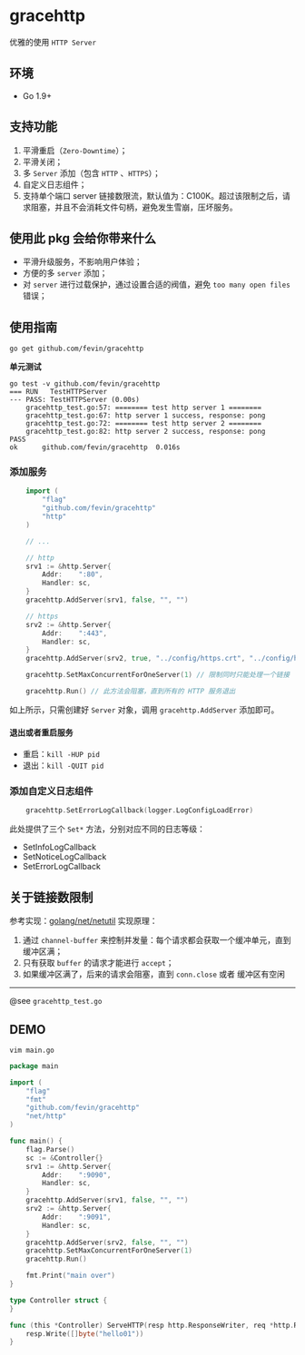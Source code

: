# gracehttp
优雅的使用 `HTTP Server`

## 环境
* Go 1.9+

## 支持功能
1. 平滑重启（`Zero-Downtime`）；
2. 平滑关闭；
3. 多 `Server` 添加（包含 `HTTP` 、`HTTPS`）；
4. 自定义日志组件；
5. 支持单个端口 server 链接数限流，默认值为：C100K。超过该限制之后，请求阻塞，并且不会消耗文件句柄，避免发生雪崩，压坏服务。

## 使用此 pkg 会给你带来什么
* 平滑升级服务，不影响用户体验；
* 方便的多 `server` 添加；
* 对 `server` 进行过载保护，通过设置合适的阀值，避免 `too many open files` 错误；

## 使用指南
`go get github.com/fevin/gracehttp`

**单元测试**
```
go test -v github.com/fevin/gracehttp
=== RUN   TestHTTPServer
--- PASS: TestHTTPServer (0.00s)
    gracehttp_test.go:57: ======== test http server 1 ========
    gracehttp_test.go:67: http server 1 success, response: pong
    gracehttp_test.go:72: ======== test http server 2 ========
    gracehttp_test.go:82: http server 2 success, response: pong
PASS
ok  	github.com/fevin/gracehttp	0.016s
```

### 添加服务
```go
    import (
        "flag"
        "github.com/fevin/gracehttp"
        "http"
    )

    // ...

    // http
    srv1 := &http.Server{
        Addr:    ":80",
        Handler: sc,
    }
    gracehttp.AddServer(srv1, false, "", "")

    // https
    srv2 := &http.Server{
        Addr:    ":443",
        Handler: sc,
    }
    gracehttp.AddServer(srv2, true, "../config/https.crt", "../config/https.key")

    gracehttp.SetMaxConcurrentForOneServer(1) // 限制同时只能处理一个链接

    gracehttp.Run() // 此方法会阻塞，直到所有的 HTTP 服务退出
```

如上所示，只需创建好 `Server` 对象，调用 `gracehttp.AddServer` 添加即可。

#### 退出或者重启服务
* 重启：`kill -HUP pid`
* 退出：`kill -QUIT pid`

### 添加自定义日志组件
```go
    gracehttp.SetErrorLogCallback(logger.LogConfigLoadError)
```

此处提供了三个 `Set*` 方法，分别对应不同的日志等级：
* SetInfoLogCallback
* SetNoticeLogCallback
* SetErrorLogCallback

## 关于链接数限制
参考实现：[golang/net/netutil](https://github.com/golang/net/blob/master/netutil/listen.go)
实现原理：
1. 通过 `channel-buffer` 来控制并发量：每个请求都会获取一个缓冲单元，直到缓冲区满；
2. 只有获取 `buffer` 的请求才能进行 `accept`；
3. 如果缓冲区满了，后来的请求会阻塞，直到 `conn.close` 或者 缓冲区有空闲

---
@see `gracehttp_test.go`

## DEMO
`vim main.go`
```go
package main

import (
    "flag"
    "fmt"
    "github.com/fevin/gracehttp"
    "net/http"
)

func main() {
    flag.Parse()
    sc := &Controller{}
    srv1 := &http.Server{
        Addr:    ":9090",
        Handler: sc,
    }
    gracehttp.AddServer(srv1, false, "", "")
    srv2 := &http.Server{
        Addr:    ":9091",
        Handler: sc,
    }
    gracehttp.AddServer(srv2, false, "", "")
    gracehttp.SetMaxConcurrentForOneServer(1)
    gracehttp.Run()

    fmt.Print("main over")
}

type Controller struct {
}

func (this *Controller) ServeHTTP(resp http.ResponseWriter, req *http.Request) {
    resp.Write([]byte("hello01"))
}
```
